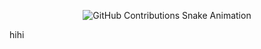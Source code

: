 <p align="center">
  <img src="https://raw.githubusercontent.com/kieugiathinh/kieugiathinh-snake/output/github-snake.gif" alt="GitHub Contributions Snake Animation">
</p>
hihi
